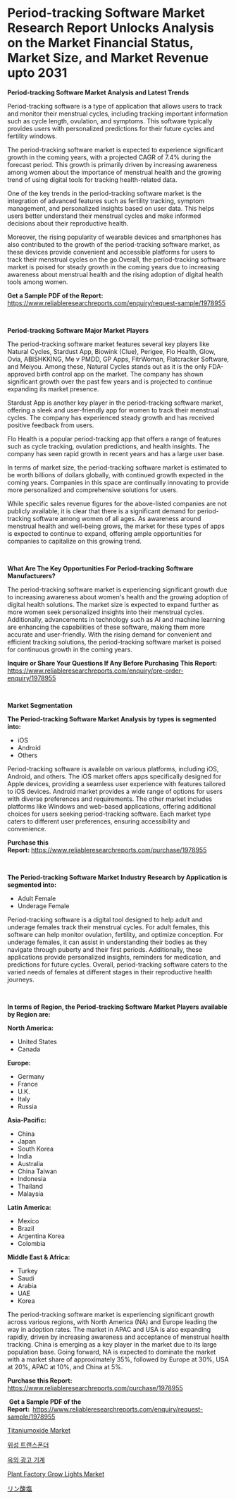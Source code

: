 <p><h1>Period-tracking Software Market Research Report Unlocks Analysis on the Market Financial Status, Market Size, and Market Revenue upto 2031</h1></p><p><strong>Period-tracking Software Market Analysis and Latest Trends</strong></p>
<p><p>Period-tracking software is a type of application that allows users to track and monitor their menstrual cycles, including tracking important information such as cycle length, ovulation, and symptoms. This software typically provides users with personalized predictions for their future cycles and fertility windows.</p><p>The period-tracking software market is expected to experience significant growth in the coming years, with a projected CAGR of 7.4% during the forecast period. This growth is primarily driven by increasing awareness among women about the importance of menstrual health and the growing trend of using digital tools for tracking health-related data.</p><p>One of the key trends in the period-tracking software market is the integration of advanced features such as fertility tracking, symptom management, and personalized insights based on user data. This helps users better understand their menstrual cycles and make informed decisions about their reproductive health.</p><p>Moreover, the rising popularity of wearable devices and smartphones has also contributed to the growth of the period-tracking software market, as these devices provide convenient and accessible platforms for users to track their menstrual cycles on the go.Overall, the period-tracking software market is poised for steady growth in the coming years due to increasing awareness about menstrual health and the rising adoption of digital health tools among women.</p></p>
<p><strong>Get a Sample PDF of the Report:&nbsp;</strong> <a href="https://www.reliableresearchreports.com/enquiry/request-sample/1978955">https://www.reliableresearchreports.com/enquiry/request-sample/1978955</a></p>
<p>&nbsp;</p>
<p><strong>Period-tracking Software Major Market Players</strong></p>
<p><p>The period-tracking software market features several key players like Natural Cycles, Stardust App, Biowink (Clue), Perigee, Flo Health, Glow, Ovia, ABISHKKING, Me v PMDD, GP Apps, FitrWoman, Flatcracker Software, and Meiyou. Among these, Natural Cycles stands out as it is the only FDA-approved birth control app on the market. The company has shown significant growth over the past few years and is projected to continue expanding its market presence. </p><p>Stardust App is another key player in the period-tracking software market, offering a sleek and user-friendly app for women to track their menstrual cycles. The company has experienced steady growth and has received positive feedback from users.</p><p>Flo Health is a popular period-tracking app that offers a range of features such as cycle tracking, ovulation predictions, and health insights. The company has seen rapid growth in recent years and has a large user base.</p><p>In terms of market size, the period-tracking software market is estimated to be worth billions of dollars globally, with continued growth expected in the coming years. Companies in this space are continually innovating to provide more personalized and comprehensive solutions for users.</p><p>While specific sales revenue figures for the above-listed companies are not publicly available, it is clear that there is a significant demand for period-tracking software among women of all ages. As awareness around menstrual health and well-being grows, the market for these types of apps is expected to continue to expand, offering ample opportunities for companies to capitalize on this growing trend.</p></p>
<p>&nbsp;</p>
<p><strong>What Are The Key Opportunities For Period-tracking Software Manufacturers?</strong></p>
<p><p>The period-tracking software market is experiencing significant growth due to increasing awareness about women's health and the growing adoption of digital health solutions. The market size is expected to expand further as more women seek personalized insights into their menstrual cycles. Additionally, advancements in technology such as AI and machine learning are enhancing the capabilities of these software, making them more accurate and user-friendly. With the rising demand for convenient and efficient tracking solutions, the period-tracking software market is poised for continuous growth in the coming years.</p></p>
<p><strong>Inquire or Share Your Questions If Any Before Purchasing This Report:</strong> <a href="https://www.reliableresearchreports.com/enquiry/pre-order-enquiry/1978955">https://www.reliableresearchreports.com/enquiry/pre-order-enquiry/1978955</a></p>
<p>&nbsp;</p>
<p><strong>Market Segmentation</strong></p>
<p><strong>The Period-tracking Software Market Analysis by types is segmented into:</strong></p>
<p><ul><li>iOS</li><li>Android</li><li>Others</li></ul></p>
<p><p>Period-tracking software is available on various platforms, including iOS, Android, and others. The iOS market offers apps specifically designed for Apple devices, providing a seamless user experience with features tailored to iOS devices. Android market provides a wide range of options for users with diverse preferences and requirements. The other market includes platforms like Windows and web-based applications, offering additional choices for users seeking period-tracking software. Each market type caters to different user preferences, ensuring accessibility and convenience.</p></p>
<p><strong>Purchase this Report:&nbsp;</strong><a href="https://www.reliableresearchreports.com/purchase/1978955">https://www.reliableresearchreports.com/purchase/1978955</a></p>
<p>&nbsp;</p>
<p><strong>The Period-tracking Software Market Industry Research by Application is segmented into:</strong></p>
<p><ul><li>Adult Female</li><li>Underage Female</li></ul></p>
<p><p>Period-tracking software is a digital tool designed to help adult and underage females track their menstrual cycles. For adult females, this software can help monitor ovulation, fertility, and optimize conception. For underage females, it can assist in understanding their bodies as they navigate through puberty and their first periods. Additionally, these applications provide personalized insights, reminders for medication, and predictions for future cycles. Overall, period-tracking software caters to the varied needs of females at different stages in their reproductive health journeys.</p></p>
<p>&nbsp;</p>
<p><strong>In terms of Region, the Period-tracking Software Market Players available by Region are:</strong></p>
<p>
    <p> <strong> North America: </strong>
        <ul>
            <li>United States</li>
            <li>Canada</li>
        </ul>
        </p> 
    <p> <strong> Europe: </strong>
        <ul>
            <li>Germany</li>
            <li>France</li>
            <li>U.K.</li>
            <li>Italy</li>
            <li>Russia</li>
        </ul>
        </p> 
    <p> <strong> Asia-Pacific: </strong>
        <ul>
            <li>China</li>
            <li>Japan</li>
            <li>South Korea</li>
            <li>India</li>
            <li>Australia</li>
            <li>China Taiwan</li>
            <li>Indonesia</li>
            <li>Thailand</li>
            <li>Malaysia</li>
        </ul>
        </p> 
    <p> <strong> Latin America: </strong>
        <ul>
            <li>Mexico</li>
            <li>Brazil</li>
            <li>Argentina Korea</li>
            <li>Colombia</li>
        </ul>
        </p> 
    <p> <strong> Middle East & Africa: </strong>
        <ul>
            <li>Turkey</li>
            <li>Saudi</li>
            <li>Arabia</li>
            <li>UAE</li>
            <li>Korea</li>
        </ul>
    </p>
    </p>
<p><p>The period-tracking software market is experiencing significant growth across various regions, with North America (NA) and Europe leading the way in adoption rates. The market in APAC and USA is also expanding rapidly, driven by increasing awareness and acceptance of menstrual health tracking. China is emerging as a key player in the market due to its large population base. Going forward, NA is expected to dominate the market with a market share of approximately 35%, followed by Europe at 30%, USA at 20%, APAC at 10%, and China at 5%.</p></p>
<p><strong>Purchase this Report: </strong><a href="https://www.reliableresearchreports.com/purchase/1978955">https://www.reliableresearchreports.com/purchase/1978955</a></p>
<p>&nbsp;<strong>Get a Sample PDF of the Report:&nbsp;&nbsp;</strong><a href="https://www.reliableresearchreports.com/enquiry/request-sample/1978955">https://www.reliableresearchreports.com/enquiry/request-sample/1978955</a></p>
<p><strong></strong></p>
<p><p><a href="https://view.publitas.com/reportprime-1/titaniumoxide-market-challenges-opportunities-and-growth-drivers-and-major-market-players-forecasted-for-period-from-2024-2031/">Titaniumoxide Market</a></p><p><a href="https://medium.com/@mamdouh_alnadi/%EC%9C%84%EC%84%B1-%ED%8A%B8%EB%9E%9C%EC%8A%A4%ED%8F%B0%EB%8D%94-%EC%8B%9C%EC%9E%A5-%EC%84%B1%EA%B3%B5%EC%A0%81%EC%9D%B8-%EB%B9%84%EC%A6%88%EB%8B%88%EC%8A%A4-%EC%A0%84%EB%9E%B5%EC%9D%98-%EC%97%B4%EC%87%A0-2031%EB%85%84%EA%B9%8C%EC%A7%80-%EC%98%88%EC%B8%A1-2a4d73545d6f">위성 트랜스폰더</a></p><p><a href="https://medium.com/@mamdouh_alnadi/%EC%8B%A4%EC%99%B8-%EA%B4%91%EA%B3%A0-%EA%B8%B0%EA%B3%84-%EC%8B%9C%EC%9E%A5-%EA%B7%9C%EB%AA%A8-%EB%B0%8F-%EC%8B%9C%EC%9E%A5-%EB%8F%99%ED%96%A5-%EC%82%B0%EC%97%85-%EC%A0%84%EB%B0%98%EC%A0%81%EC%9D%B8-%EA%B0%9C%EC%9A%94-2024%EB%85%84%EB%B6%80%ED%84%B0-2031%EB%85%84%EA%B9%8C%EC%A7%80-d376908b94e3">옥외 광고 기계</a></p><p><a href="https://unruly-ladybug-44b.notion.site/Insights-into-Plant-Factory-Grow-Lights-Market-Size-Analysing-Market-Share-Trends-and-Growth-from-41c0a0c03838427e906a9906c12d8e8f">Plant Factory Grow Lights Market</a></p><p><a href="https://medium.com/@tyreekgoodwin/%E3%83%AA%E3%83%B3%E9%85%B8%E5%A1%A9%E5%B8%82%E5%A0%B4%E3%81%AE%E3%83%88%E3%83%AC%E3%83%B3%E3%83%89%E3%81%A8%E5%B8%82%E5%A0%B4%E5%88%86%E6%9E%90%E3%81%AF-2024%E5%B9%B4%E3%81%8B%E3%82%892031%E5%B9%B4%E3%81%BE%E3%81%A7%E3%81%AE%E6%9C%9F%E9%96%93%E3%81%AB%E4%BA%88%E6%B8%AC%E3%81%95%E3%82%8C%E3%81%A6%E3%81%84%E3%81%BE%E3%81%99-7a02ebf6e606">リン酸塩</a></p></p>